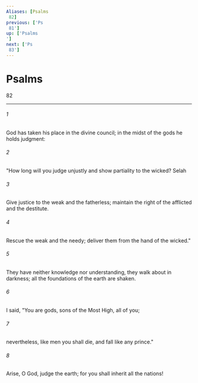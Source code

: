 ```yaml
---
Aliases: [Psalms 82]
previous: ['Ps 81']
up: ['Psalms']
next: ['Ps 83']
---
```

# Psalms 82

***
 

###### 1 
God has taken his place in the divine council;  in the midst of the gods he holds judgment:   

###### 2 
"How long will you judge unjustly  and show partiality to the wicked? Selah   

###### 3 
Give justice to the weak and the fatherless;  maintain the right of the afflicted and the destitute.   

###### 4 
Rescue the weak and the needy;  deliver them from the hand of the wicked."  

###### 5 
They have neither knowledge nor understanding,  they walk about in darkness;  all the foundations of the earth are shaken.  

###### 6 
I said, "You are gods,  sons of the Most High, all of you;   

###### 7 
nevertheless, like men you shall die,  and fall like any prince."  

###### 8 
Arise, O God, judge the earth;  for you shall inherit all the nations!
